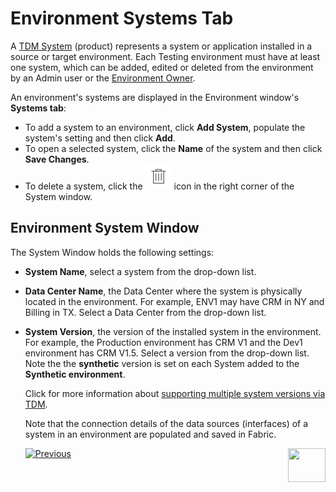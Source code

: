 # Environment Systems Tab

A [TDM System](05_tdm_gui_product_window.md) (product) represents a system or application installed in a source or target environment. Each Testing environment must have at least one system, which can be added, edited or deleted from the environment by an Admin user or the [Environment Owner](08_environment_window_general_information.md#environment-owners).  

An environment's systems are displayed in the Environment window's **Systems tab**:

- To add a system to an environment, click **Add System**, populate the system's setting and then click **Add**.
- To open a selected system, click the **Name** of the system and then click **Save Changes**. 
- To delete a system, click the [![be_Example](images/delete_icon.png)](/articles/TDM/tdm_gui/images/delete_icon.png) icon in the right corner of the System window.

## Environment System Window 

The System Window holds the following settings:

- **System Name**, select a system from the drop-down list.
- **Data Center Name**, the Data Center where the system is physically located in the environment. For example, ENV1 may have CRM in NY and Billing in TX. Select a Data Center from the drop-down list.

- **System Version**, the version of the installed system in the environment. For example, the Production environment has CRM V1 and the Dev1 environment has CRM V1.5. Select a version from the drop-down list. Note the the **synthetic** version is set on each System added to the **Synthetic environment**. 

  Click for more information about [supporting multiple system versions via TDM](/articles/TDM/tdm_implementation/13_tdm_implementation_supporting_different_product_versions.md).

  

  Note that the connection details of the data sources (interfaces) of a system in an environment are populated and saved in Fabric.

  

   [![Previous](/articles/images/Previous.png)](10_environment_roles_tab.md)[<img align="right" width="60" height="54" src="/articles/images/Next.png">](12_environment_globals_tab.md)

